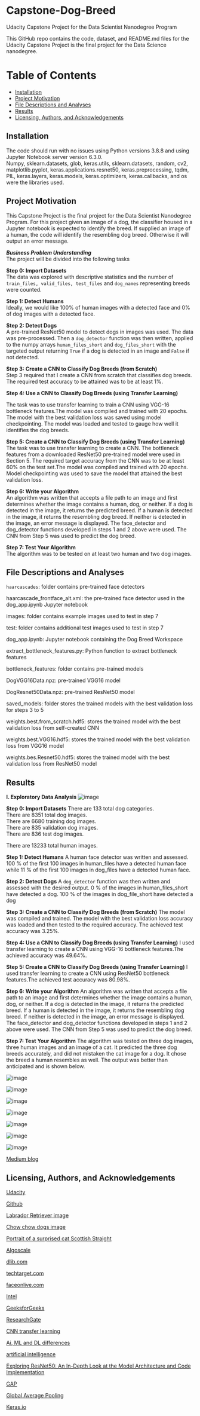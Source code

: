 # Capstone-Dog-Breed
Udacity Capstone Project for the Data Scientist Nanodegree Program

This GitHub repo contains the code, dataset, and README.md files for the Udacity Capstone Project is the final project for the Data Science nanodegree.

# Table of Contents

* [Installation](#Installation)
* [Project Motivation](#Project-Motivation)
* [File Descriptions and Analyses](#File-Descriptions-and-Analyses)
* [Results](#Results)
* [Licensing, Authors, and Acknowledgements](#Licensing,-Authors,-and-Acknowledgements)


## Installation <a name="Installation"></a>
The code should run with no issues using Python versions 3.8.8 and using Jupyter Notebook server version 6.3.0.  
Numpy, sklearn.datasets, glob, keras.utils, sklearn.datasets, random, cv2, matplotlib.pyplot, keras.applications.resnet50, keras.preprocessing, tqdm, PIL, keras.layers, keras.models, keras.optimizers, keras.callbacks, and os were the libraries used.  

## Project Motivation <a name="Project-Motivation"></a>
This Capstone Project is the final project for the Data Scientist Nanodegree Program.  For this project given an image of a dog, the classifier housed in a Jupyter notebook is expected to identify the breed. If supplied an image of a human, the code will identify the resembling dog breed. Otherwise it will output an error message.  

**_Business Problem Understanding_**  
The project will be divided into the following tasks

**Step 0: Import Datasets**  
The data was explored with descriptive statistics and the number of ``train_files, valid_files, test_files`` and ``dog_names`` representing breeds were counted.

**Step 1: Detect Humans**  
Ideally, we would like 100% of human images with a detected face and 0% of dog images with a detected face.

**Step 2: Detect Dogs**  
A pre-trained ResNet50 model to detect dogs in images was used.  The data was pre-processed.  Then a ``dog_detector`` function was then written, applied to the numpy arrays ``human_files_short`` and ``dog_files_short`` with the targeted output returning ``True`` if a dog is detected in an image and ``False`` if not detected.

**Step 3: Create a CNN to Classify Dog Breeds (from Scratch)**  
Step 3 required that I create a CNN from scratch that classifies dog breeds. The required test accuracy to be attained was to be at least 1%.

**Step 4: Use a CNN to Classify Dog Breeds (using Transfer Learning)**

The task was to use transfer learning to train a CNN using VGG-16 bottleneck features.The model was compiled and trained with 20 epochs. The model with the best validation loss was saved using model checkpointing.  The model was loaded and tested to gauge how well it identifies the dog breeds. 

**Step 5: Create a CNN to Classify Dog Breeds (using Transfer Learning)**  
The task was to use transfer learning to create a CNN. The bottleneck features from a downloaded ResNet50 pre-trained model were used in Section 5. The required target accuracy from the CNN was to be at least 60% on the test set.The model was compiled and trained with 20 epochs. Model checkpointing was used to save the model that attained the best validation loss. 

**Step 6: Write your Algorithm**  
An algorithm was written that accepts a file path to an image and first determines whether the image contains a human, dog, or neither. If a dog is detected in the image, it returns the predicted breed. If a human is detected in the image, it returns the resembling dog breed. If neither is detected in the image, an error message is displayed.
The face_detector and dog_detector functions developed in steps 1 and 2 above were used. The CNN from Step 5 was used to predict the dog breed.

**Step 7: Test Your Algorithm**  
The algorithm was to be tested on at least two human and two dog images.  


## File Descriptions and Analyses <a name="File-Descriptions-and-Analyses"></a>  
``haarcascades``: folder contains pre-trained face detectors

haarcascade_frontface_alt.xml: the pre-trained face detector used in the dog_app.ipynb Jupyter notebook

images: folder contains example images used to test in step 7

test: folder contains additional test images used to test in step 7

dog_app.ipynb: Jupyter notebook containing the Dog Breed Workspace

extract_bottleneck_features.py: Python function to extract bottleneck features

bottleneck_features: folder contains pre-trained models

DogVGG16Data.npz: pre-trained VGG16 model   

DogResnet50Data.npz: pre-trained ResNet50 model   

saved_models: folder stores the trained models with the best validation loss for steps 3 to 5

weights.best.from_scratch.hdf5: stores the trained model with the best validation loss from self-created CNN

weights.best.VGG16.hdf5: stores the trained model with the best validation loss from VGG16 model

weights.bes.Resnet50.hdf5: stores the trained model with the best validation loss from ResNet50 model


## Results <a name="Results"></a>

**I. Exploratory Data Analysis**
![image](https://github.com/nirvannar/Capstone-Dog-Breed/assets/52913504/1b9a8581-4a08-4407-96c3-4335685824bf)


**Step 0: Import Datasets**
There are 133 total dog categories.  
There are 8351 total dog images.  
There are 6680 training dog images.  
There are 835 validation dog images.  
There are 836 test dog images.  

There are 13233 total human images.

**Step 1: Detect Humans**
A human face detector was written and assessed. 100 % of the first 100 images in human_files have a detected human face while 11 % of the first 100 images in dog_files have a detected human face.  

**Step 2: Detect Dogs**
A ``dog_detector`` function was then written and assessed with the desired output.  0 % of the images in human_files_short have detected a dog.  100 % of the images in dog_file_short have detected a dog

**Step 3: Create a CNN to Classify Dog Breeds (from Scratch)**
The model was compiled and trained. The model with the best validation loss accuracy was loaded and then tested to the required accuracy. The achieved test accuracy was 3.25%. 

**Step 4: Use a CNN to Classify Dog Breeds (using Transfer Learning)**
I used transfer learning to create a CNN using VGG-16 bottleneck features.The achieved accuracy was 49.64%.

**Step 5: Create a CNN to Classify Dog Breeds (using Transfer Learning)**
I used transfer learning to create a CNN using ResNet50 bottleneck features.The achieved test accuracy was 80.98%.

**Step 6: Write your Algorithm**
An algorithm was written that accepts a file path to an image and first determines whether the image contains a human, dog, or neither. If a dog is detected in the image, it returns the predicted breed. If a human is detected in the image, it returns the resembling dog breed. If neither is detected in the image, an error message is displayed.
The face_detector and dog_detector functions developed in steps 1 and 2 above were used. The CNN from Step 5 was used to predict the dog breed.

**Step 7: Test Your Algorithm**
The algorithm was tested on three dog images, three human images and an image of a cat. It predicted the three dog breeds accurately, and did not mistaken the cat image for a dog. It chose the breed a human resembles as well. The output was better than anticipated and is shown below.  

![image](https://github.com/nirvannar/Capstone-Dog-Breed/assets/52913504/b3d184b0-7872-45b1-a440-c75e57fb1d0d)

![image](https://github.com/nirvannar/Capstone-Dog-Breed/assets/52913504/028a7f9b-23c0-43ea-8c20-f1e79ff2876f)

![image](https://github.com/nirvannar/Capstone-Dog-Breed/assets/52913504/08ad2cd7-1257-42dd-b799-4721242c8c42)

![image](https://github.com/nirvannar/Capstone-Dog-Breed/assets/52913504/c62c7767-d6a0-4b3e-a83d-0482f634157b)

![image](https://github.com/nirvannar/Capstone-Dog-Breed/assets/52913504/92720855-b65f-4ab7-85d9-07720308d95b)

![image](https://github.com/nirvannar/Capstone-Dog-Breed/assets/52913504/e80162e9-d2b7-4b38-964f-e4cb7b0d21e2)

![image](https://github.com/nirvannar/Capstone-Dog-Breed/assets/52913504/954586f8-8c3c-4609-bee6-4e299ff68f45)


[Medium blog](https://medium.com/@nirvannsramp/dog-breed-classifier-b485852f6b0d)


## Licensing, Authors, and Acknowledgements<a name="Licensing,-Authors,- and- Acknowledgements"></a>

[Udacity](https://learn.udacity.com/nanodegrees/nd025/parts/cd1971/lessons/e3f2b25a-5e8a-404f-a1f8-18c3524ce867/concepts/98fa9de4-2ae3-4e3c-9fda-9bdbde2bf459)

[Github](https://github.com/)

[Labrador Retriever image](https://hips.hearstapps.com/hmg-prod/images/dog-1598970334.png?crop=0.563xw:1.00xh;0.231xw,0&resize=980:*)

[Chow chow dogs image](https://hips.hearstapps.com/hmg-prod/images/chow-chow-dog-breed-651d88c291c70.jpg?crop=0.668xw:1.00xh;0.197xw,0&resize=1200:*)

[Portrait of a surprised cat Scottish Straight](https://stock.adobe.com/search?k=cat&asset_id=97589769)  

[Algoscale](https://algoscale.com/blog/yolo-vs-ssd-which-one-is-a-superior-algorithm/#:~:text=The%20main%20difference%20between%20YOLO,score%20of%20more%20than%200.5.)

[dlib.com](http://dlib.net/imaging.html)

[techtarget.com](https://www.techtarget.com/searchenterpriseai/definition/face-detection) 

[faceonlive.com](https://faceonlive.com/face-detection-models-the-ultimate-guide-2023-unleash-the-power-of-ai-to-spot-faces-like-a-pro/#:~:text=Dlib's%20CNN%3A%20Ideal%20for%20applications,recognition%20systems%20or%20video%20surveillance.)

[Intel](https://www.intel.com/content/www/us/en/internet-of-things/computer-vision/convolutional-neural-networks.html#:~:text=A%20CNN%20model%20is%20a,training%2C%20optimizing%2C%20and%20inference.)

[GeeksforGeeks](https://www.geeksforgeeks.org/ml-machine-learning/)

[ResearchGate](https://www.researchgate.net/figure/Relationship-between-AI-ML-DL-and-CNN_fig1_358745776)

[CNN transfer learning](https://towardsdatascience.com/transfer-learning-with-convolutional-neural-networks-in-pytorch-dd09190245ce)

[Ai, ML and DL differences](https://towardsdatascience.com/understanding-the-difference-between-ai-ml-and-dl-cceb63252a6c)

[artificial intelligence](https://www.britannica.com/technology/artificial-intelligence) 

[Exploring ResNet50: An In-Depth Look at the Model Architecture and Code Implementation](https://medium.com/@nitishkundu1993/exploring-resnet50-an-in-depth-look-at-the-model-architecture-and-code-implementation-d8d8fa67e46f#:~:text=ResNet50%20is%20a%20deep%20convolutional,which%20is%2050%20layers%20deep.)

[GAP](https://medium.com/r/?url=https%3A%2F%2Fpaperswithcode.com%2Fmethod%2Fglobal-average-pooling)

[Global Average Pooling](https://medium.com/r/?url=https%3A%2F%2Fiq.opengenus.org%2Fglobal-average-pooling%2F)

[Keras.io](https://keras.io/examples/vision/image_classification_from_scratch/)






